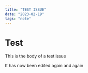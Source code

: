 ```yaml
---
title: "TEST ISSUE"
date: "2023-02-19"
tags: "note"
---
```


# Test

This is the body of a test issue

It has now been edited again and again

